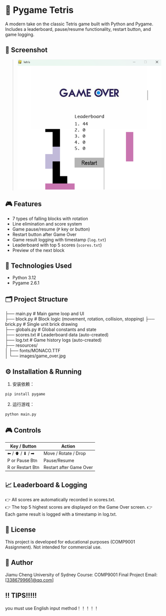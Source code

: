 # 🧱 Pygame Tetris

A modern take on the classic Tetris game 
built with Python and Pygame. 
Includes a leaderboard, 
pause/resume functionality, 
restart button, and game logging.

## 📸 Screenshot


> ![Game Screenshot](resources/images/screenshot.png)

## 🎮 Features

- 7 types of falling blocks with rotation
- Line elimination and score system
- Game pause/resume (`P` key or button)
- Restart button after Game Over
- Game result logging with timestamp (`log.txt`)
- Leaderboard with top 5 scores (`scores.txt`)
- Preview of the next block

## 🧰 Technologies Used

- Python 3.12
- Pygame 2.6.1

## 🗂️ Project Structure
├── main.py # Main game loop and UI  
├── block.py # Block logic (movement, rotation, collision, stopping)
├── brick.py # Single unit brick drawing  
├── globals.py # Global constants and state  
├── scores.txt # Leaderboard data (auto-created)  
├── log.txt # Game history logs (auto-created)  
├── resources/  
│ ├── fonts/MONACO.TTF  
│ └── images/game_over.jpg  


## ⚙️ Installation & Running

1. 安装依赖：

```bash
pip install pygame
```

2. 运行游戏：

```bash
python main.py
```

##  🎮 Controls
| Key / Button     | Action                  |
| ---------------- | ----------------------- |
| ⬅ / ⬆ / ⬇ / ➡    | Move / Rotate / Drop    |
| P or Pause Btn   | Pause/Resume            |
| R or Restart Btn | Restart after Game Over |


##  📈 Leaderboard & Logging
👉 All scores are automatically recorded in scores.txt.  
👉 The top 5 highest scores are displayed on the Game Over screen.
👉 Each game result is logged with a timestamp in log.txt.

##  📄 License
This project is developed for educational purposes (COMP9001 Assignment). Not intended for commercial use.

##  👤 Author
Jiamu Cheng
University of Sydney
Course: COMP9001 Final Project
Email: [3386799661@qq.com]

##  ‼️ TIPS!!!!!
you must use English input method！！！！！
